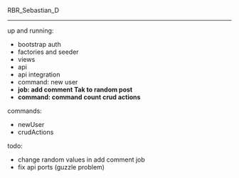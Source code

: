 RBR_Sebastian_D

<hr />

up and running:
- bootstrap auth
- factories and seeder
- views
- api
- api integration
- command: new user
- <strong>job: add comment Tak to random post</strong>
- <strong>command: command count crud actions</strong>

commands:
- newUser
- crudActions

todo:
- change random values in add comment job
- fix api ports (guzzle problem)

